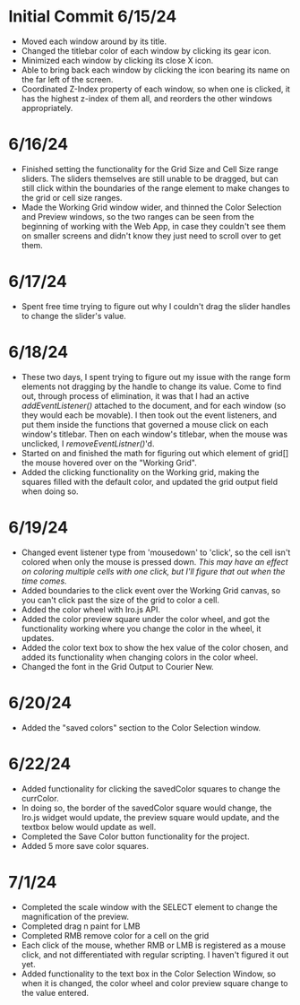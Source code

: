 # Initial Commit 6/15/24
- Moved each window around by its title.
- Changed the titlebar color of each window by clicking its gear icon.
- Minimized each window by clicking its close X icon.
- Able to bring back each window by clicking the icon bearing its name on
  the far left of the screen.
- Coordinated Z-Index property of each window, so when one is clicked, it
  has the highest z-index of them all, and reorders the other windows
  appropriately.

# 6/16/24
- Finished setting the functionality for the Grid Size and Cell Size range sliders. The sliders themselves are still unable to be dragged, but can still click within the boundaries of the range element to make changes to the grid or cell size ranges.
- Made the Working Grid window wider, and thinned the Color Selection and Preview windows, so the two ranges can be seen from the beginning of working with the Web App, in case they couldn't see them on smaller screens and didn't know they just need to scroll over to get them.

# 6/17/24 
- Spent free time trying to figure out why I couldn't drag the slider handles to change the slider's value.

# 6/18/24

- These two days, I spent trying to figure out my issue with the range form elements not dragging by the handle to change its value. Come to find out, through process of elimination, it was that I had an active _addEventListener()_ attached to the document, and for each window (so they would each be movable). I then took out the event listeners, and put them inside the functions that governed a mouse click on each window's titlebar. Then on each window's titlebar, when the mouse was unclicked, I _removeEventListner()_'d.
- Started on and finished the math for figuring out which element of grid[] the mouse hovered over on the "Working Grid".
- Added the clicking functionality on the Working grid, making the squares filled with the default color, and updated the grid output field when doing so.

# 6/19/24
- Changed event listener type from 'mousedown' to 'click', so the cell isn't colored when only the mouse is pressed down. _This may have an effect on coloring multiple cells with one click, but I'll figure that out when the time comes._
- Added boundaries to the click event over the Working Grid canvas, so you can't click past the size of the grid to color a cell.
- Added the color wheel with Iro.js API.
- Added the color preview square under the color wheel, and got the functionality working where you change the color in the wheel, it updates.
- Added the color text box to show the hex value of the color chosen, and added its functionality when changing colors in the color wheel.
- Changed the font in the Grid Output to Courier New.

# 6/20/24
- Added the "saved colors" section to the Color Selection window.

# 6/22/24
- Added functionality for clicking the savedColor squares to change the currColor.
- In doing so, the border of the savedColor square would change, the Iro.js widget would update, the preview square would update, and the textbox below would update as well.
- Completed the Save Color button functionality for the project.
- Added 5 more save color squares.

# 7/1/24
- Completed the scale window with the SELECT element to change the magnification of the preview.
- Completed drag n paint for LMB
- Completed RMB remove color for a cell on the grid
- Each click of the mouse, whether RMB or LMB is registered as a mouse click, and not differentiated with regular scripting. I haven't figured it out yet.
- Added functionality to the text box in the Color Selection Window, so when it is changed, the color wheel and color preview square change to the value entered.
